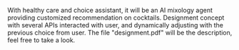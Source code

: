 With healthy care and choice assistant, it will be an AI mixology agent providing customized recommendation on cocktails.
Designment concept with several APIs interacted with user, and dynamically adjusting with the previous choice from user.
The file "designment.pdf" will be the description, feel free to take a look.
